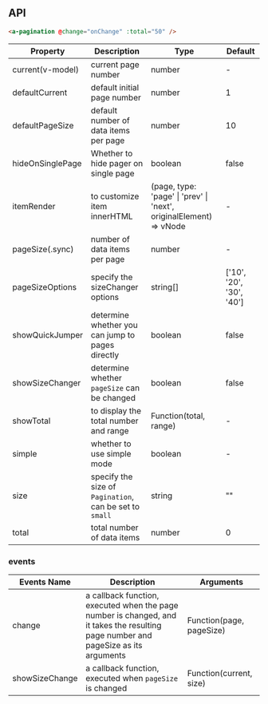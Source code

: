## API

```html
<a-pagination @change="onChange" :total="50" />
```

| Property | Description | Type | Default |
| -------- | ----------- | ---- | ------- |
| current(v-model) | current page number | number | - |
| defaultCurrent | default initial page number | number | 1 |
| defaultPageSize | default number of data items per page | number | 10 |
| hideOnSinglePage | Whether to hide pager on single page | boolean | false |
| itemRender | to customize item innerHTML | (page, type: 'page' \| 'prev' \| 'next', originalElement) => vNode | - |
| pageSize(.sync) | number of data items per page | number | - |
| pageSizeOptions | specify the sizeChanger options | string\[] | ['10', '20', '30', '40'] |
| showQuickJumper | determine whether you can jump to pages directly | boolean | false |
| showSizeChanger | determine whether `pageSize` can be changed | boolean | false |
| showTotal | to display the total number and range | Function(total, range) | - |
| simple | whether to use simple mode | boolean | - |
| size | specify the size of `Pagination`, can be set to `small` | string | "" |
| total | total number of data items | number | 0 |

### events
| Events Name | Description | Arguments |
| --- | --- | --- |
| change | a callback function, executed when the page number is changed, and it takes the resulting page number and pageSize as its arguments | Function(page, pageSize) | noop |
| showSizeChange | a callback function, executed when `pageSize` is changed | Function(current, size) | noop |
